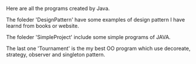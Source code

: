 Here are all the programs created by Java. 

The foleder 'DesignPattern' have some examples of design pattern I have learnd from books or website.

The foleder 'SimpleProject' include some simple programs of JAVA.

The last one 'Tournament' is the my best OO program which use decoreate, strategy, observer and singleton pattern.

